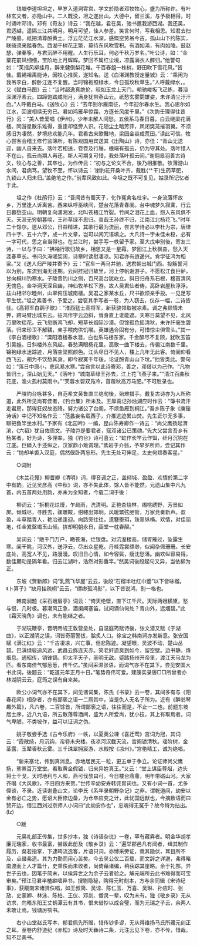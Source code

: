 <!-- { "loadSidebar": true } -->
　　钱塘李道坦坦之，早岁入道洞霄宫，学文於隐者邓牧牧心，盛为所称许。有叶林玄文者，亦隐山中。二人既没，坦之遂出山。大德中，留兰溪，与予极相得，时时诵叶邓诗。邓有《奇友》诗云：“我在越，君在吴，驰书邀我游西湖。我还吴，君适越，遥隔三江共明月。明月可望，佳人参差。笑言何时，写我相思。知君去扫严陵墓，祇把清尊酹黄土。浮云茫茫江水深，感慨空劳吊今古。孤山山下约陈实，联骑须来踏春色。西湖千树花正繁，莫待东风吹雪积。有酒如渑，有肉如陵。鼓赵瑟，弹秦筝，与君沉醉不用醒。人生行乐耳，何必千秋万岁名。”叶公诗，如：“金粟花前风细细，宝阶地上月辉辉。梦回不属红尘境，凉露满衣人醉归。”他警句如：“芙摇风柳挂月，醉来健倒梨花堆。千百舂鉏一株树，野田吹下雪花风。”皆佳。戴锡祖禹能诗，因牧心推奖，遂知名。送《白湛渊教授定量城》云：“乘闲为我吊李白，醉卧江连不复醒。当时锦袍照绿水，今日孤坟秋草生。”人呼戴绿水，。又《赋白马图》云：“当时超逸真绝伦，皎如玉龙上天门。朝驰峻坂飞疋练，暮浴深渊浮素云。四蹄饱踏咸阳月，满身犹带燕山云。祇愁玄雾閟雄姿，未许清尘汙汗血。”人呼戴白马。《送牧心》云：“去年别尔雁南征，今年迎尔春水生。我心思尔如江水，回波相续无穷已。君如鸿雁早惊霜，方逐长风度千里。”《次韵壬理得往昔行》云：“美人昔爱唱《伊州》，少年未解人间愁。五侯系马春日暮，白云绕梁花满楼。同游星散乐难得，重逢却怪旁人识。花随尘土暗芳菲，凤闭樊笼摧羽翼。不须感旧为凄然，梦境悲欢能几年。君看古来歌舞地，梁园金谷成荒田。”读此可信。牧心尝客会稽王修竹监簿所，有陈观国用宾送其《出陶山》诗，亦佳：“青山无送迎，幽人自来去。落叶若相送，卷卷及行屦。檐端有孤云，仍为守其处。落叶惜人不在山，孤云尚期人再还。斯人可期复可惜，我处落叶孤云间。”谢翱皋羽善古诗文，牧心与之善，其卒也，为作传云：“初与之论文不合，後乃相推敬。牧薄游山水间，君病笃，望牧不至，怀以诗云：‘谢豹花开桑叶齐，戴胜{艹干}生药草肥，九锁山人归未归。’盖绝笔之作。”前辈风致如此。今坦之既不可复见，姑录所记忆者于此。

　　坦之作《杜鹃行》云：“吾闻昔有蜀天子，化作冤禽名杜宇。一身流落怀故乡，万里逢人诉离苦。西来纵呼巫峡间，楚台花落青春阑。台中魂梦久寂寞，行云日暮愁空山。明朝复向潇湘发，北叫苍梧江竹裂。竹间之泪花上血，怨入东风俱不灭。天涯无穷朝暮啼，王孙草绿不思归。哀哉王孙终不归，江南江北杨花飞。”时年二十馀尔。逮从邓公，日益精进，其歌行最为流丽，尝言学诗必以李杜为宗，唐律四十字、五十六字，成一片文章，岂可以闲冗语填之。大凡诗一字未佳未稳，必有一字可代，思之自当得也。在兰江时，尝手写一帙留予家。至大戊申别後，寄友三诗，一以与予曰：“拂袖行歌归故乡，相思又是一星霜。梦回江上秋枫杳，愁入天涯春草长。书问久淹嗟契阔，诗章时读慰凄凉。知君亦有逍遥兴。肯学征鸿为稻粱。”又《送人归严陵并寄予》云：“官车一两马并驰，送君朝出城门西。投觞誓河以为别，东流到海无还期。云间挂冠归故里，河上停帆谢游子。不愿松江食巨鲈，甘向桐川钓寒水。子陵昔钓川之侧，百尺高台犹屹立。斜日归舟系石根，稽首清风无愧色。金华洞天深且幽，神仙牧羊松下游。故人吴君仙者俦，高卧岩屋秋浮浮。兹山相邻尔睦州，山翠俯压城南楼。吴君之家某水丘，尺书欲烦亲手投。一见足写平生忧。”坦之素善书，予爱之，尝裒其手写者一卷，为人窃去，仅存一幅，二诗皆佳。《高将军白鹞子歌》：“淮西猛士高将军，新获骁领取被凉素。调之弗顾情未狎，跨马臂出城东云。征鸿作字云边斜，耸身直上谁能遮。天寒日莫望不见，北风万里吹瑶花。云飞忽断鸿飞却，短草长烟际沙漠。但馀孤色摇清秋，未许纤毫生碧落。归来珍卫不解鞲，亲手喂肉供饥喉。英雄遇合固有分，可惜惊尘俱雪头。”其一《李白酒楼歌》：“溧阳酒楼春水涯，白也系马楼东家。千金醉尽不复顾，犹吹玉笛引吴娃。日斜楼外东风起，春愁满眼杨花里。高歌一曲下楼去，传徧江南数千里。锦袍绿水迷踪迹，月落空梁照颜色。江头尽日不见人，楼上几年无此客。倚阑仰看西飞云，胡为不饮愁其身。即今寂寞千年後，论证酹青山山下坟。”他皆类此。警句如：“落日中原小，悲风易水寒。”尝自言以此诗寄邓，善之，邓借以为己作。“凡物皆归土，深山始见天。”《落叶》“城南草绿王孙去，江上花飞燕子来。”“清江百曲秋花底，渔火孤村莫雨中。”“芙蓉水碧双凫冷，苜蓿秋高万马肥。”不可胜录也。

　　严陵钓台咏甚多，自范希文黄鲁直三绝句後，殆难措手。戴复古诗亦为人所称道，此外所见尚有佳者，《钓台集》所未及。王厚斋记孙烛湖应时作云：“簿书流汗走君房，那得狂奴故态降。努力诸公了台阁，不烦鱼雁到桐江。”吾乡陈子象《庚谿诗话》中记不知名作云：“范蠡妄名载西子，介推逃迹累山焚。先生正尔无多事，聊把鱼竿坐水村。”予家有《北园吟》一编，昆山陈寿卿作一诗云：“尚父鹰扬起渭滨，《六韬》犹自佐周文。子陵岂是要君者，寇邓诸公已策勋。”先大父尝言吾乡有杨某者，好为诗，多俚率，独《钓台》诗可喜云：“虹作长竿云作饵，纤月沉钩在江底。巨鳞入手还纵之，汉家鼎小难调理。”紫岩于介翁，予早岁所师，尝记其作云：“抛却羊裘入汉庭，偶然偃卧两忘形。先生无处可伸足，太史何烦奏客星。”

　　○词附

　　《木兰花慢》柳耆卿《清明》词，得音调之正，盖倾城、盈盈、欢情於第二字中有韵。近见吴彦高《中秋》词，亦不失此体，馀人皆不能然。元遗山集中凡九首，内五首两处用韵，亦未为全知者，今载二词于後：

　　柳词云：“拆桐花烂熳，乍疏雨，洗清明。正艳杏烧林，缃桃绣野，芳景如屏。倾城尽，寻胜去，骤雕鞍，绀幰出郊坰。风暖繁弦脃管，万家竞奏新声。盈盈，斗草踏青人，艳冶递逢迎。向路旁往往，遗簪堕珥，珠翠纵横。欢情，对佳丽地，任金累罄竭玉山倾。拚却明朝永日，画堂一枕春酲。”

　　吴词云：“敞千门万户，瞰苍海，烂银盘。对沆瀣楼高，储胥雁过，坠露生寒。阑干眺，河汉外，送浮云，尽出众星乾。丹桂霓裳缥缈，似闻杂佩珊珊。长安底处，高宽人不见，路漫漫。叹旧日心情，如今容鬓，瘦沈愁潘。幽欢纵容易得，数佳期动是隔年看。归去江湖叶，浩然对影垂竿。”然吴词後段起句又异，当依柳为正。

　　东坡《贺新郎》词“乳燕飞华屋”云云，後段“石榴半吐红巾蹙”以下皆咏榴。《卜算子》“缺月挂疏桐”云云，“缥缈孤鸿影”，以下皆说鸿，别一格也。

　　韩南涧题《采石蛾眉亭》词云：“倚天绝壁，直下江千尺。天际两蛾横黛，愁与恨，几时极。暮潮风正急，酒阑闻塞笛。试问谪仙何处？青山外，远烟碧。”此《霜天晓角》调也，未有能继之者。

　　于湖玩鞭亭，晋明帝觇王敦营垒处，自温庭筠赋诗後，张文潜又赋《于湖曲》，以正湖阴之误，词皆奇丽警拔，脍炙人口。徐宝之韩南涧亦发新意。张安国赋《满江红》云：“千古凄凉，兴亡事，但悲陈迹。凝望眼，吴波不动，楚山丛碧。巴滇绿骏追风远，武昌云旆连天赤。笑老奸遗臭到如今，留空壁。边书静，烽烟息。通轺传，销锋镝。仰太平天子，圣明无敌。蹙踏扬州开帝里，渡江天马龙为匹。看东南佳气郁葱葱，传千亿。”虽间采温张语，而词气亦不在其下。尝见安国大书此词，後题云：“乾道元年正月十日。”笔势奇伟可爱。建康实录唐□□所曾者亦林湖阴云云，庭筠之误有自来矣。

　　欧公小词气亦不在其下，间见诸词集，陈氏《书录》云一卷，其间多有与《阳春花间》相杂者，亦有鄙亵之语一二厕其中，当是仇人无名子所为。近有《醉翁琴趣外篇》，凡六卷，二百馀首，所谓鄙亵之语，往往而是，不止一二也。前题东坡居士序，近八九语，所云散落尊酒间，盛为人所爱尚，犹小技，其上有取焉者。词气卑陋，不类坡作，益可以证词之伪。

　　姚子敬尝手选《古今乐府》一帙，以夏英公竦《喜迁莺》宫词为冠，其词云：“霞散绮，月沉钩，帘卷未央楼。夜凉河汉截天流，宫阙锁清秋。瑶阶树，金茎露，玉辇香秋云雾。三千珠翠拥宸游，水殿按《凉州》。”宫艳精工，诚为绝唱。

　　“新来塞北，传到真消息。赤地居民无一粒，更五单于争立。论证师尚父鹰扬，熊罴百万堂堂。看取黄金假钺，归来异姓真王。”又云：“堂上谋臣尊俎，边头将士干戈，天时地利与人和，燕可伐欤曰可。今日楼台鼎鼎，明年带砺山河。大家齐唱《大风歌》，不日四方来贺。”世传辛幼安寿韩侂胄词也。又有小词一首，尤多俚谈，不录。近读谢叠山文，论李氏《系年录朝野杂记》之非，谓乾道间，幼安以金有必亡之势，愿诏大臣修边备，为仓卒应变之计，此忧国远猷也，今摘数语而曰赞开边，借江西刘过京师人小词曰“此幼安作也”，忠魂得无冤乎？故今特为拈出。(lz)

　　○跋

　　元吴礼部正传集，世多抄本，独《诗话杂说》一卷，罕有藏弆者。明金华胡孝廉元瑞家，收书最富，尝跋此册及《敬乡录》云：“遍举郡邑凡有闻者，缉其制作履历，粲若指掌，下逮畸流逸客，片语只词，亦博采旁证，竟其隐伏，耳目所不及，点缀弗遗。其为力勤而用心苦矣。今去吴公仅二百载，而文辞之详邈，弗得睹南渡而上人才篇什，史乘佚而未收者，尚倚藉诸编，稍获踪其崖略。余于礼部，异世子云也，因笔于简末，以俟异世之为余子云者验之。解元端所云此书难得而可宝审矣。”邗江马君半楂癖嗜异书，搜剔隐秘，购得元时刻本，方与余同辑《宋诗纪事》，获觏南宋诸贤佚唱，如王叔简、吴谅、陈仁玉、万喜、吴琳、孙应时、张劢、史蒙卿、林泳、陈柏、王仪、邓剡、僧灵一辈，叹为未有。独《敬乡录》无从访求，向晤东阳王丈鹤潭云有其书，恨未借抄以成合璧，而为元瑞之子云，余两人未敢让焉。钱塘厉鹗书。

　　右小山堂赵氏写本，郁君佩先所赠，惜传钞多谬，无从得维扬马氏所藏元刻正之耳。至卷内舒道纪《赤松》诗及时天彝诗二条，元注云见下卷，亦不传，惜哉。知不足斋书。
 
